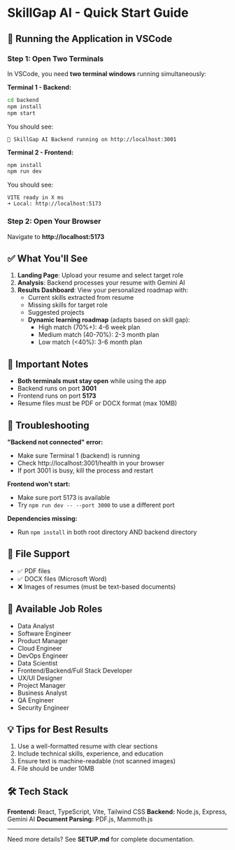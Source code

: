 # SkillGap AI - Quick Start Guide

## 🚀 Running the Application in VSCode

### Step 1: Open Two Terminals

In VSCode, you need **two terminal windows** running simultaneously:

**Terminal 1 - Backend:**
```bash
cd backend
npm install
npm start
```

You should see:
```
🚀 SkillGap AI Backend running on http://localhost:3001
```

**Terminal 2 - Frontend:**
```bash
npm install
npm run dev
```

You should see:
```
VITE ready in X ms
➜ Local: http://localhost:5173
```

### Step 2: Open Your Browser

Navigate to **http://localhost:5173**

## ✅ What You'll See

1. **Landing Page**: Upload your resume and select target role
2. **Analysis**: Backend processes your resume with Gemini AI
3. **Results Dashboard**: View your personalized roadmap with:
   - Current skills extracted from resume
   - Missing skills for target role
   - Suggested projects
   - **Dynamic learning roadmap** (adapts based on skill gap):
     - High match (70%+): 4-6 week plan
     - Medium match (40-70%): 2-3 month plan
     - Low match (<40%): 3-6 month plan

## 🔑 Important Notes

- **Both terminals must stay open** while using the app
- Backend runs on port **3001**
- Frontend runs on port **5173**
- Resume files must be PDF or DOCX format (max 10MB)

## 🐛 Troubleshooting

**"Backend not connected" error:**
- Make sure Terminal 1 (backend) is running
- Check http://localhost:3001/health in your browser
- If port 3001 is busy, kill the process and restart

**Frontend won't start:**
- Make sure port 5173 is available
- Try `npm run dev -- --port 3000` to use a different port

**Dependencies missing:**
- Run `npm install` in both root directory AND backend directory

## 📁 File Support

- ✅ PDF files
- ✅ DOCX files (Microsoft Word)
- ❌ Images of resumes (must be text-based documents)

## 🎯 Available Job Roles

- Data Analyst
- Software Engineer
- Product Manager
- Cloud Engineer
- DevOps Engineer
- Data Scientist
- Frontend/Backend/Full Stack Developer
- UX/UI Designer
- Project Manager
- Business Analyst
- QA Engineer
- Security Engineer

## 💡 Tips for Best Results

1. Use a well-formatted resume with clear sections
2. Include technical skills, experience, and education
3. Ensure text is machine-readable (not scanned images)
4. File should be under 10MB

## 🛠️ Tech Stack

**Frontend:** React, TypeScript, Vite, Tailwind CSS
**Backend:** Node.js, Express, Gemini AI
**Document Parsing:** PDF.js, Mammoth.js

---

Need more details? See **SETUP.md** for complete documentation.
